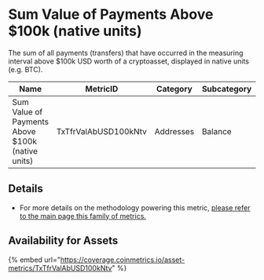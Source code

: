 # Sum Value of Payments Above $100k (native units)

The sum of all payments (transfers) that have occurred in the measuring interval above $100k USD worth of a cryptoasset, displayed in native units (e.g. BTC).

| Name                                             | MetricID             | Category  | Subcategory | Type | Unit | Interval |
| ------------------------------------------------ | -------------------- | --------- | ----------- | ---- | ---- | -------- |
| Sum Value of Payments Above $100k (native units) | TxTfrValAbUSD100kNtv | Addresses | Balance     | Sum  | Ntv  | 1 day    |

## Details

* For more details on the methodology powering this metric, [please refer to the main page this family of metrics.](./)

## Availability for Assets

{% embed url="https://coverage.coinmetrics.io/asset-metrics/TxTfrValAbUSD100kNtv" %}
